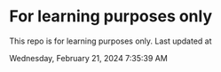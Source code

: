 # For learning purposes only
This repo is for learning purposes only.
Last updated at

Wednesday, February 21, 2024 7:35:39 AM

